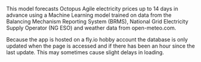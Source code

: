 This model forecasts Octopus Agile electricity prices up to 14 days in advance using a Machine Learning model trained on data from the Balancing Mechanism Reporting System (BRMS), National Grid Electricity Supply Operator (NG ESO) and weather data from open-meteo.com.

Because the app is hosted on a fly.io hobby account the database is only updated when the page is accessed and if there has been an hour since the last update. This may sometimes cause slight delays in loading. 
